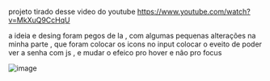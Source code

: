 projeto tirado desse video do youtube https://www.youtube.com/watch?v=MkXuQ9CcHqU

a ideia e desing foram pegos de la , com algumas pequenas alterações na minha parte , que foram colocar os icons no input
colocar o eveito de poder ver a senha com js , e mudar o efeico pro hover e não pro focus


![image](https://github.com/law2244/form-css/assets/132855628/5fdc8556-7f2b-4185-a6e6-f10090d1055f)
